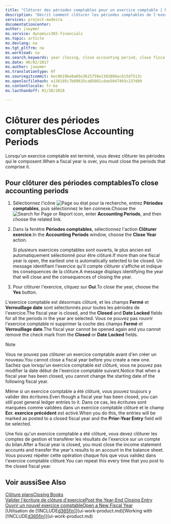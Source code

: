 ```yaml
---
title: "Clôturer des périodes comptables pour un exercice comptable | Microsoft Docs"
description: "Décrit comment clôturer les périodes comptables de l'exercice comptable."
services: project-madeira
documentationcenter: 
author: jswymer
ms.service: dynamics365-financials
ms.topic: article
ms.devlang: na
ms.tgt_pltfrm: na
ms.workload: na
ms.search.keywords: year closing, close accounting period, close fiscal year, bank account detailed trial balance
ms.date: 06/02/2017
ms.author: jswymer
ms.translationtype: HT
ms.sourcegitcommit: bec0619be0a65e3625759e13d2866ac615d7513c
ms.openlocfilehash: e136195c7b89635ca85601cdae5047493c237d09
ms.contentlocale: fr-be
ms.lasthandoff: 01/30/2018

---
```

# <a name="close-accounting-periods"></a><span data-ttu-id="65b66-103">Clôturer des périodes comptables</span><span class="sxs-lookup"><span data-stu-id="65b66-103">Close Accounting Periods</span></span>
<span data-ttu-id="65b66-104">Lorsqu'un exercice comptable est terminé, vous devez clôturer les périodes qui le composent.</span><span class="sxs-lookup"><span data-stu-id="65b66-104">When a fiscal year is over, you must close the periods that comprise it.</span></span>

## <a name="to-close-accounting-periods"></a><span data-ttu-id="65b66-105">Pour clôturer des périodes comptables</span><span class="sxs-lookup"><span data-stu-id="65b66-105">To close accounting periods</span></span>
1. <span data-ttu-id="65b66-106">Sélectionnez l'icône ![Page ou état pour la recherche](media/ui-search/search_small.png "icône Page ou état pour la recherche"), entrez **Périodes comptables**, puis sélectionnez le lien connexe.</span><span class="sxs-lookup"><span data-stu-id="65b66-106">Choose the ![Search for Page or Report](media/ui-search/search_small.png "Search for Page or Report icon") icon, enter **Accounting Periods**, and then choose the related link.</span></span>
2. <span data-ttu-id="65b66-107">Dans la fenêtre **Périodes comptables**, sélectionnez l'action **Clôturer exercice**.</span><span class="sxs-lookup"><span data-stu-id="65b66-107">In the **Accounting Periods** window, choose the **Close Year** action.</span></span>

    <span data-ttu-id="65b66-108">Si plusieurs exercices comptables sont ouverts, le plus ancien est automatiquement sélectionné pour être clôturé.</span><span class="sxs-lookup"><span data-stu-id="65b66-108">If more than one fiscal year is open, the earliest one is automatically selected to be closed.</span></span> <span data-ttu-id="65b66-109">Un message identifiant l'exercice qu'il compte clôturer s'affiche et indique les conséquences de la clôture.</span><span class="sxs-lookup"><span data-stu-id="65b66-109">A message displays identifying the year that will close and the consequences of closing the year.</span></span>
3. <span data-ttu-id="65b66-110">Pour clôturer l'exercice, cliquez sur **Oui**.</span><span class="sxs-lookup"><span data-stu-id="65b66-110">To close the year, choose the **Yes** button.</span></span>

<span data-ttu-id="65b66-111">L'exercice comptable est désormais clôturé, et les champs **Fermé** et **Verrouillage date** sont sélectionnés pour toutes les périodes de l'exercice.</span><span class="sxs-lookup"><span data-stu-id="65b66-111">The fiscal year is closed, and the **Closed** and **Date Locked** fields for all the periods in the year are selected.</span></span> <span data-ttu-id="65b66-112">Vous ne pouvez pas rouvrir l'exercice comptable ni supprimer la coche des champs **Fermé** et **Verrouillage date**.</span><span class="sxs-lookup"><span data-stu-id="65b66-112">The fiscal year cannot be opened again and you cannot remove the check mark from the **Closed** or **Date Locked** fields.</span></span>

> [!NOTE]  
>   <span data-ttu-id="65b66-113">Vous ne pouvez pas clôturer un exercice comptable avant d'en créer un nouveau.</span><span class="sxs-lookup"><span data-stu-id="65b66-113">You cannot close a fiscal year before you create a new one.</span></span> <span data-ttu-id="65b66-114">Sachez que lorsqu'un exercice comptable est clôturé, vous ne pouvez pas modifier la date début de l'exercice comptable suivant.</span><span class="sxs-lookup"><span data-stu-id="65b66-114">Notice that when a fiscal year has been closed, you cannot change the starting date of the following fiscal year.</span></span>

<span data-ttu-id="65b66-115">Même si un exercice comptable a été clôturé, vous pouvez toujours y valider des écritures.</span><span class="sxs-lookup"><span data-stu-id="65b66-115">Even though a fiscal year has been closed, you can still post general ledger entries to it.</span></span> <span data-ttu-id="65b66-116">Dans ce cas, les écritures sont marquées comme validées dans un exercice comptable clôturé et le champ **Ecr. exercice précédent** est activé.</span><span class="sxs-lookup"><span data-stu-id="65b66-116">When you do this, the entries will be marked as posted to a closed fiscal year and the **Prior-Year Entry** field will be selected.</span></span>

<span data-ttu-id="65b66-117">Une fois qu'un exercice comptable a été clôturé, vous devez clôturer les comptes de gestion et transférer les résultats de l'exercice sur un compte du bilan.</span><span class="sxs-lookup"><span data-stu-id="65b66-117">After a fiscal year is closed, you must close the income statement accounts and transfer the year's results to an account in the balance sheet.</span></span> <span data-ttu-id="65b66-118">Vous pouvez répéter cette opération chaque fois que vous validez dans l'exercice comptable clôturé.</span><span class="sxs-lookup"><span data-stu-id="65b66-118">You can repeat this every time that you post to the closed fiscal year.</span></span>

## <a name="see-also"></a><span data-ttu-id="65b66-119">Voir aussi</span><span class="sxs-lookup"><span data-stu-id="65b66-119">See Also</span></span>
[<span data-ttu-id="65b66-120">Clôture plans</span><span class="sxs-lookup"><span data-stu-id="65b66-120">Closing Books</span></span>](year-close-books.md)  
[<span data-ttu-id="65b66-121">Valider l'écriture de clôture d'exercice</span><span class="sxs-lookup"><span data-stu-id="65b66-121">Post the Year-End Closing Entry</span></span>](year-how-post-year-end-close-entry.md)  
[<span data-ttu-id="65b66-122">Ouvrir un nouvel exercice comptable</span><span class="sxs-lookup"><span data-stu-id="65b66-122">Open a New Fiscal Year</span></span>](finance-how-open-new-fiscal-year.md)  
<span data-ttu-id="65b66-123">[Utilisation de [!INCLUDE[d365fin](includes/d365fin_md.md)]](ui-work-product.md)</span><span class="sxs-lookup"><span data-stu-id="65b66-123">[Working with [!INCLUDE[d365fin](includes/d365fin_md.md)]](ui-work-product.md)</span></span>

